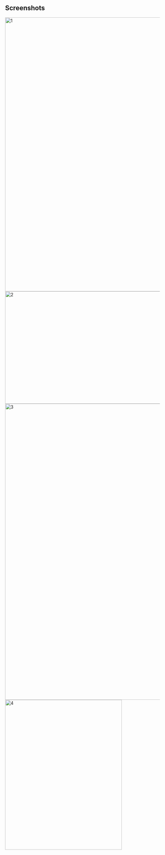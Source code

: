 
## Screenshots
<img width="1192" height="890" alt="1" src="https://github.com/user-attachments/assets/5b2680b4-526d-4561-917b-0332c5093932" />
<img width="586" height="365" alt="2" src="https://github.com/user-attachments/assets/28723b2d-26d1-4418-b11a-0e9a614da9b6" />
<img width="1890" height="962" alt="3" src="https://github.com/user-attachments/assets/d00f1613-72dc-4664-9338-80765e2aecc4" />
<img width="380" height="487" alt="4" src="https://github.com/user-attachments/assets/89074e95-f594-458b-b227-2d53b8b49947" />
